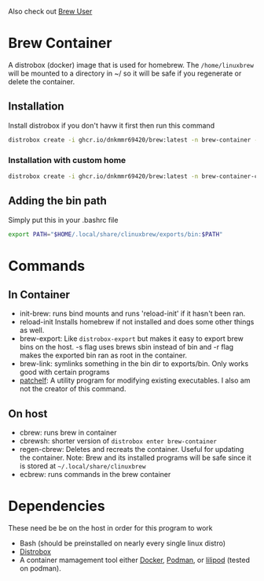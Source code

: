 Also check out [Brew User](https://github.com/dnkmmr69420/brew-user/tree/main)

# Brew Container

A distrobox (docker) image that is used for homebrew. The `/home/linuxbrew` will be mounted to a directory in ~/ so it will be safe if you regenerate or delete the container.

## Installation

Install distrobox if you don't havw it first then run this command

```bash
distrobox create -i ghcr.io/dnkmmr69420/brew:latest -n brew-container -p
```

### Installation with custom home

```bash
distrobox create -i ghcr.io/dnkmmr69420/brew:latest -n brew-container-custom-home -p -H ~/brew-container
```

## Adding the bin path

Simply put this in your .bashrc file

```bash
export PATH="$HOME/.local/share/clinuxbrew/exports/bin:$PATH"
```

# Commands

## In Container

- init-brew: runs bind mounts and runs 'reload-init' if it hasn't been ran.
- reload-init Installs homebrew if not installed and does some other things as well.
- brew-export: Like `distrobox-export` but makes it easy to export brew bins on the host. -s flag uses brews sbin instead of bin and -r flag makes the exported bin ran as root in the container.
- brew-link: symlinks something in the bin dir to exports/bin. Only works good with certain programs
- [patchelf](https://github.com/NixOS/patchelf): A utility program for modifying existing executables. I also am not the creator of this command.

## On host

- cbrew: runs brew in container
- cbrewsh: shorter version of `distrobox enter brew-container`
- regen-cbrew: Deletes and recreats the container. Useful for updating the container. Note: Brew and its installed programs will be safe since it is stored at `~/.local/share/clinuxbrew`
- ecbrew: runs commands in the brew container

# Dependencies

These need be be on the host in order for this program to work

- Bash (should be preinstalled on nearly every single linux distro)
- [Distrobox](https://github.com/89luca89/distrobox)
- A container mamagement tool either [Docker](https://www.docker.com), [Podman](https://podman.io/), or [lilipod](https://github.com/89luca89/lilipod) (tested on podman).
